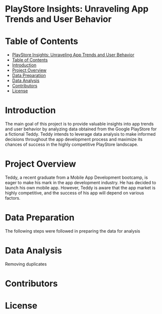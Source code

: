 
# PlayStore Insights: Unraveling App Trends and User Behavior

# Table of Contents
- [PlayStore Insights: Unraveling App Trends and User Behavior](#playstore-insights-unraveling-app-trends-and-user-behavior)
- [Table of Contents](#table-of-contents)
- [Introduction](#introduction)
- [Project Overview](#project-overview)
- [Data Preparation](#data-preparation)
- [Data Analysis](#data-analysis)
- [Contributors](#contributors)
- [License](#license)

# Introduction
The main goal of this project is to provide valuable insights into app trends and user behavior by analyzing data obtained from the Google PlayStore for a fictional Teddy. Teddy intends to leverage data analysis to make informed decisions throughout the app development process and maximize its chances of success in the highly competitive PlayStore
 landscape.

# Project Overview
Teddy, a recent graduate from a Mobile App Development bootcamp, is eager to make his mark in the app development industry. He has decided to launch his own mobile app. However, Teddy is aware that the app market is highly competitive, and the success of his app will depend on various factors.

# Data Preparation
The following steps were followed in preparing the data for analysis
# Data Analysis
Removing duplicates
# Contributors 

# License


